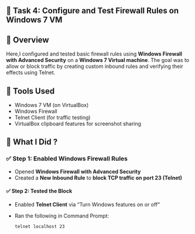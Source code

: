 ## 🔐 Task 4: Configure and Test Firewall Rules on Windows 7 VM

## 🧾 Overview
Here,I configured and tested basic firewall rules using **Windows Firewall with Advanced Security** on a **Windows 7 Virtual machine**. The goal was to allow or block traffic by creating custom inbound rules and verifying their effects using Telnet.

## 🧰 Tools Used
- Windows 7 VM (on VirtualBox)
- Windows Firewall
- Telnet Client (for traffic testing)
- VirtualBox clipboard features for screenshot sharing

## 🧪 What I Did ?

### ✅ Step 1: Enabled Windows Firewall Rules
- Opened **Windows Firewall with Advanced Security**
- Created a **New Inbound Rule** to **block TCP traffic on port 23 (Telnet)**

#### ✅ Step 2: Tested the Block
- Enabled **Telnet Client** via “Turn Windows features on or off”
- Ran the following in Command Prompt:

  ```bash
  telnet localhost 23
  ```
